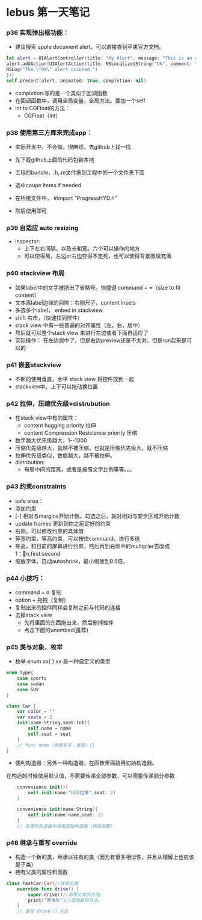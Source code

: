 # lebus 第一天笔记

### p36 实现弹出框功能：

- 建议搜索 apple document alert，可以直接查到苹果官方文档。


``` swift
let alert = UIAlertController(title: "My Alert", message: "This is an alert.", preferredStyle: .alert) 
alert.addAction(UIAlertAction(title: NSLocalizedString("OK", comment: "Default action"), style: .default, handler: { _ in 
NSLog("The \"OK\" alert occured.")
}))
self.present(alert, animated: true, completion: nil)
```

- completion:写的是一个类似于回调函数
- 在回调函数中，调用全局变量，全局方法。要加一个self
- int to CGFloat的方法：
  - CGFloat（int）

### p38 使用第三方库来完成app：

- 实际开发中，不会做。很麻烦，去github上找一找

- 先下载github上面的代码包到本地
- 工程的bundle，.h,.m文件拖到工程中的一个文件夹下面
- 选中coupe items if needed
- 在桥接文件中， #import “ProgressHYD.h"
- 然后使用即可

### p39 自适应 auto resizing
- inspector:
  - 上下左右间隔，以及长和宽。六个可以操作的地方
  - 可以使得离，左边or右边变得不定死，也可以使得背景图填充满

### p40 stackview 布局

- 如果label中的文字被挤出了省略号。快捷键 command + =（size to fit content）
- 文本离label边缘的间隙：右侧尺子，content insets
- 多选多个label， enbed in stackview
- shift 右击，（快速找到控件）
- stack view 中有一些普遍的对齐属性（左，右，居中）
- 然后就可以整个stack view 来进行左边或者下面自适应了
- 实际操作： 在左边居中了，但是右边preview还是不太对。但是run起来是可以的

### p41 嵌套stackview

- 不断的使用垂直，水平 stack view 将控件放到一起
- stackview中，上下可以拖动换位置

### p42 拉伸，压缩优先级+distrubution

- 在stack view中有的属性：
  - content hugging priority 拉伸
  - content Compression Resistance priority 压缩
- 数字越大优先级越大，1--1000
- 压缩优先级越大，就越不被压缩，也就是压缩优先级大，就不压缩
- 拉伸优先级类似，数值越大，越不被拉伸。
- distribution:
  - 布局中间的距离，或者是按照文字比例等等。。。

### p43 约束constraints

- safe area：
- 添加约束
- [-] 相对与margins开始计数，勾选之后，就对相对与安全区域开始计数
- update frames 更新到你之前定好的约束
- 右侧，可以修改约束的具体值
- 等宽约束，等高约束，可以按住command，进行多选
- 等高，和目前的屏幕进行约束，然后再到右侧中的multipller去改成1：n,first:second
- 缩放字体，自动autoshrink，最小缩放到0.5倍。

### p44 小技巧：

- command + d 复制
- option + 拖拽（复制）
- 复制出来的控件同样会复制之前与代码的连接
- 去掉stack view
  - 先将里面的东西拖出来，然后删掉控件
  - 点击下面的unembed(推荐)

### p45 类与对象，枚举

- 枚举 enum xx{ }
xx 是一种自定义的类型

``` swift
enum Type{
    case sports
    case sedan
    case SUV
}

class Car {
    var color = ''
    var seats = 2
    init(name:String,seat:Int){
        self.name = name
        self.seat = seat
    }
    // func name（参数名字：类型）{}
}
```

- 便利构造器：另外一种构造器，在函数里面跳用初始构造器。

在构造的时候使用默认值，不需要传递全部参数，可以需要传递部分参数

``` swift
    convenience init(){
        self.init(name:"玛莎拉蒂",seat: 2)
    }

    convenience init(name:String){
        self.init(name:name,seat: 2)
    }
    // 在便利构造器中调用初始构造器（构造函数）
````

### p46 继承与重写 override

- 构造一个新的类，继承以往有的类（因为有很多相似性，并且从理解上也应该是子类）
- 拥有父类的属性和函数

``` swift
class FastCar:Car{//继承父类
    override func drive() {
        super.drive()//调用父类的方法。
        print("开快车")//追加新的方法。
    }
    // 重写 drive（）方法
```
